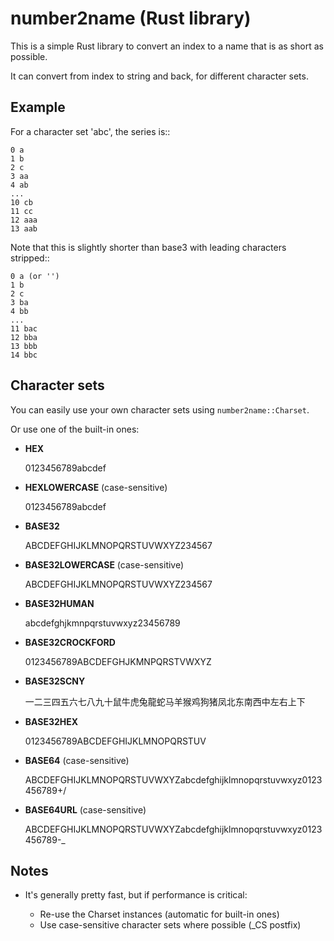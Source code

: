 
number2name (Rust library)
===============================

This is a simple Rust library to convert an index to a name that is as short as possible.

It can convert from index to string and back, for different character sets.

Example
-------------------------------

For a character set 'abc', the series is::

    0 a
    1 b
    2 c
    3 aa
    4 ab
    ...
    10 cb
    11 cc
    12 aaa
    13 aab

Note that this is slightly shorter than base3 with leading characters stripped::

    0 a (or '')
    1 b
    2 c
    3 ba
    4 bb
    ...
    11 bac
    12 bba
    13 bbb
    14 bbc

Character sets
-------------------------------

You can easily use your own character sets using `number2name::Charset`.

Or use one of the built-in ones:

* **HEX**

    0123456789abcdef
    
* **HEXLOWERCASE** (case-sensitive)

    0123456789abcdef
    
* **BASE32**

    ABCDEFGHIJKLMNOPQRSTUVWXYZ234567
    
* **BASE32LOWERCASE** (case-sensitive)

    ABCDEFGHIJKLMNOPQRSTUVWXYZ234567
    
* **BASE32HUMAN**

    abcdefghjkmnpqrstuvwxyz23456789
    
* **BASE32CROCKFORD**

    0123456789ABCDEFGHJKMNPQRSTVWXYZ
    
* **BASE32SCNY**

    一二三四五六七八九十鼠牛虎兔龍蛇马羊猴鸡狗猪凤北东南西中左右上下
    
* **BASE32HEX**

    0123456789ABCDEFGHIJKLMNOPQRSTUV
    
* **BASE64** (case-sensitive)

    ABCDEFGHIJKLMNOPQRSTUVWXYZabcdefghijklmnopqrstuvwxyz0123456789+/
    
* **BASE64URL** (case-sensitive)

    ABCDEFGHIJKLMNOPQRSTUVWXYZabcdefghijklmnopqrstuvwxyz0123456789-_
    

Notes
-------------------------------

* It's generally pretty fast, but if performance is critical:

  - Re-use the Charset instances (automatic for built-in ones)
  - Use case-sensitive character sets where possible (_CS postfix)

